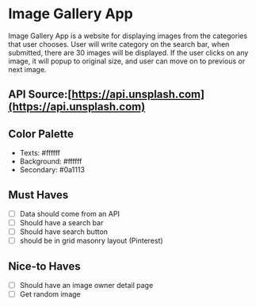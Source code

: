 # Image Gallery App

Image Gallery App is a website for displaying images from the categories that user chooses. User will write category on the search bar, when submitted, there are 30 images will be displayed. If the user clicks on any image, it will popup to original size, and user can move on to previous or next image.

## API Source:[https://api.unsplash.com](https://api.unsplash.com)

## Color Palette
- Texts: #ffffff
- Background: #ffffff 
- Secondary: #0a1113

## Must Haves
- [ ] Data should come from an API
- [ ] Should have a search bar
- [ ] Should have search button
- [ ] should be in grid masonry layout (Pinterest)

## Nice-to Haves
- [ ] Should have an image owner detail page
- [ ] Get random image
